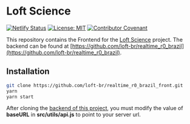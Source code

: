 # Loft Science

[![Netlify Status](https://api.netlify.com/api/v1/badges/0833a832-bd34-4b7e-b5b8-d997c29f7f35/deploy-status)](https://app.netlify.com/sites/pensive-fermi-3cc837/deploys)
[![License: MIT](https://img.shields.io/badge/License-MIT-yellow.svg)](https://opensource.org/licenses/MIT)
[![Contributor Covenant](https://img.shields.io/badge/Contributor%20Covenant-v2.0%20adopted-ff69b4.svg)](CODE_OF_CONDUCT.md)

This repository contains the Frontend for the [Loft Science](https://loft.science) project.
The backend can be found at [https://github.com/loft-br/realtime_r0_brazil](https://github.com/loft-br/realtime_r0_brazil).

## Installation

```bash
git clone https://github.com/loft-br/realtime_r0_brazil_front.git
yarn
yarn start
```

After cloning the [backend of this project](https://github.com/loft-br/realtime_r0_brazil), you must modify the value of **baseURL** in **src/utils/api.js** to point to your server url.
